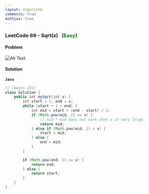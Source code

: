 ```yaml
---
layout: algorithm
comments: true
mathjax: true
---
```


### LeetCode 69 - Sqrt(x) &nbsp; <span style="color:green;">[Easy]</span>

#### Problem

![Alt Text]({{site.baseurl}}/algorithms/leetcode/images/leetcode69.png)


#### Solution

**`Java`**
```Java
// [beats 15%]
class Solution {
    public int mySqrt(int x) {
        int start = 1, end = x;
        while (start + 1 < end) {
            int mid = start + (end - start) / 2;
            if (Math.pow(mid, 2) == x) {
                // mid * mid does not work when x is very large.
                return mid;
            } else if (Math.pow(mid, 2) < x) {
                start = mid;
            } else {
                end = mid;
            }
        }

        if (Math.pow(end, 2) <= x) {
            return end;
        } else {
            return start;
        }
    }
}
```

<br><br>
